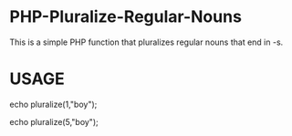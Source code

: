 # PHP-Pluralize-Regular-Nouns
This is a simple PHP function that pluralizes regular nouns that end in -s.

# USAGE
echo pluralize(1,"boy");

echo pluralize(5,"boy");
